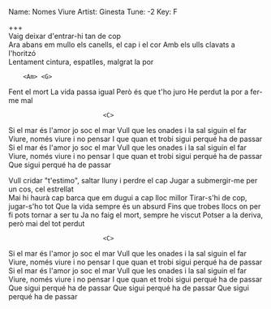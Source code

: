Name: Nomes Viure
Artist: Ginesta
Tune: -2
Key: F

+++
<C>
<C>                            <G>         
Vaig deixar d'entrar-hi tan de cop
             <F>                               
Ara abans em mullo els canells, el cap i el cor
<C>                           <G>
Amb els ulls clavats a l'horitzó
             <F>                       
Lentament cintura, espatlles, malgrat la por

        <Am> <G>
Fent el mort
               <F>
La vida passa igual
<Am>
Però és que t'ho juro
      <G>                 <F>
He perdut la por a fer-me mal

                              <C>
Si el mar és l'amor jo soc el mar
              <G>                      <F>
Vull que les onades i la sal siguin el far
             <G>           <C>
Viure, només viure i no pensar
              <G>                        <F>
I que quan et trobi sigui perqué ha de passar
                <G>           <C>
Si el mar és l'amor jo soc el mar
              <G>                      <F>
Vull que les onades i la sal siguin el far
             <G>           <C>
Viure, només viure i no pensar
              <G>                         <F>   <G>
I que quan et trobi sigui perqué ha de passar
                         <C>  <G><F><G>
Que sigui perqué ha de passar

<C>                            <F>
Vull cridar "t'estimo", saltar lluny i perdre el cap
<C>                         <F>
Jugar a submergir-me per un cos, cel estrellat
<G>       
Mai hi haurà cap barca que em dugui a cap lloc millor
<F>                          <C>
Tirar-s'hi de cop, jugar-s'ho tot
       <F>                 <G>
Que la vida sempre és un absurd
                <C>                               <F>
Fins que trobes llocs on per fi pots tornar a ser tu
                                 <G>
Ja no faig el mort, sempre he viscut
              <C>                       <F>
Potser a la deriva, però mai del tot perdut

                              <C>
Si el mar és l'amor jo soc el mar
              <G>                      <F>
Vull que les onades i la sal siguin el far
             <G>           <C>
Viure, només viure i no pensar
              <G>                        <F>
I que quan et trobi sigui perqué ha de passar
                <G>           <C>
Si el mar és l'amor jo soc el mar
              <G>                      <F>
Vull que les onades i la sal siguin el far
             <G>           <C>
Viure, només viure i no pensar
              <G>                         <F>  <G>
I que quan et trobi sigui perqué ha de passar
                         <C>  <G><F><G>
Que sigui perqué ha de passar
                         <C>  <G><F><G>
Que sigui perqué ha de passar
Que sigui perqué ha de passar